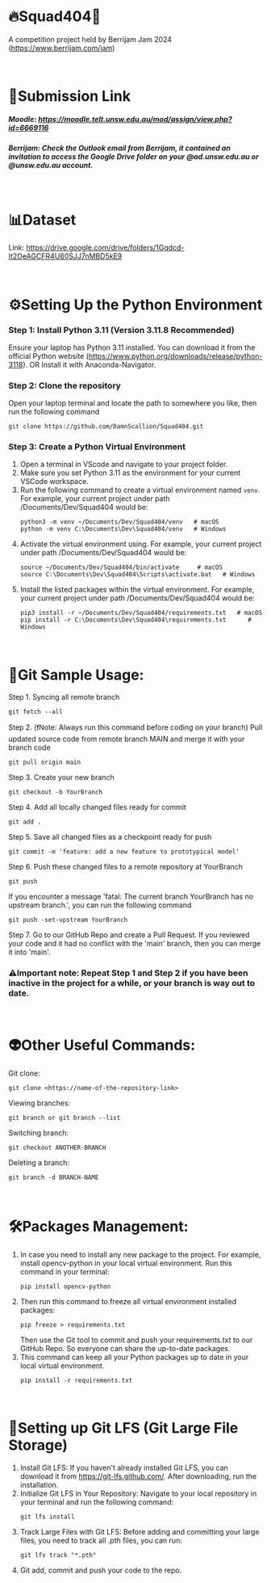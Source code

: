 # 🔥Squad404🚀
A competition project held by Berrijam Jam 2024 (https://www.berrijam.com/jam)

&nbsp;

# 🔗Submission Link
##### Moodle: https://moodle.telt.unsw.edu.au/mod/assign/view.php?id=6669116
##### Berrijam: Check the Outlook email from Berrijam, it contained an invitation to access the Google Drive folder on your @ad.unsw.edu.au or @unsw.edu.au account.

&nbsp;

# 📊Dataset
Link: https://drive.google.com/drive/folders/1Gqdcd-It2OeAGCFR4U80SJJ7nMBD5kE9

&nbsp;

# ⚙️Setting Up the Python Environment
### Step 1: Install Python 3.11 (Version 3.11.8 Recommended)
Ensure your laptop has Python 3.11 installed. 
You can download it from the official Python website (https://www.python.org/downloads/release/python-3118).
OR
Install it with Anaconda-Navigator.
### Step 2: Clone the repository
Open your laptop terminal and locate the path to somewhere you like, then run the following command
```
git clone https://github.com/DamnScallion/Squad404.git
```
### Step 3: Create a Python Virtual Environment
1. Open a terminal in VScode and navigate to your project folder.
2. Make sure you set Python 3.11 as the environment for your current VSCode workspace.
3. Run the following command to create a virtual environment named `venv`.
   For example, your current project under path /Documents/Dev/Squad404 would be:
   ```
   python3 -m venv ~/Documents/Dev/Squad404/venv   # macOS
   python -m venv C:\Documents\Dev\Squad404/venv   # Windows
   ```
4. Activate the virtual environment using.
   For example, your current project under path /Documents/Dev/Squad404 would be:
   ```
   source ~/Documents/Dev/Squad404/bin/activate     # macOS
   source C:\Documents\Dev\Squad404\Scripts\activate.bat   # Windows
   ```
5. Install the listed packages within the virtual environment.
   For example, your current project under path /Documents/Dev/Squad404 would be:
   ```
   pip3 install -r ~/Documents/Dev/Squad404/requirements.txt   # macOS
   pip install -r C:\Documents\Dev\Squad404\requirements.txt      # Windows
   ```

&nbsp;

# 👻Git Sample Usage:
Step 1. Syncing all remote branch
   ```
   git fetch --all
   ```
Step 2. (❗️Note: Always run this command before coding on your branch) Pull updated source code from remote branch MAIN and merge it with your branch code
   ```
   git pull origin main
   ```
Step 3. Create your new branch
   ```
   git checkout -b YourBranch
   ```
Step 4. Add all locally changed files ready for commit
   ```
   git add .
   ```
Step 5. Save all changed files as a checkpoint ready for push
   ```
   git commit -m 'feature: add a new feature to prototypical model'
   ```
Step 6. Push these changed files to a remote repository at YourBranch
   ```
   git push
   ```
   If you encounter a message 'fatal: The current branch YourBranch has no upstream branch.', you can run the following command
   ```
   git push -set-upstream YourBranch
   ```
Step 7. Go to our GitHub Repo and create a Pull Request. If you reviewed your code and it had no conflict with the 'main' branch, then you can merge it into 'main'.

### ⚠️Important note: Repeat Step 1 and Step 2 if you have been inactive in the project for a while, or your branch is way out to date.

&nbsp;

# 👽Other Useful Commands:
Git clone:
```
git clone <https://name-of-the-repository-link>
```
Viewing branches:
```
git branch or git branch --list
```
Switching branch:
```
git checkout ANOTHER-BRANCH
```
Deleting a branch:
```
git branch -d BRANCH-NAME
```

&nbsp;

# 🛠️Packages Management:

1. In case you need to install any new package to the project.
   For example, install opencv-python in your local virtual environment. Run this command in your terminal:
   ```
   pip install opencv-python
   ```
2. Then run this command to freeze all virtual environment installed packages:
   ```
   pip freeze > requirements.txt
   ```
   Then use the Git tool to commit and push your requirements.txt to our GitHub Repo. So everyone can share the up-to-date packages.
3. This command can keep all your Python packages up to date in your local virtual environment.
   ```
   pip install -r requirements.txt
   ```

&nbsp;

# 🔧Setting up Git LFS (Git Large File Storage)
1. Install Git LFS: If you haven't already installed Git LFS, you can download it from https://git-lfs.github.com/. After downloading, run the installation.
2. Initialize Git LFS in Your Repository: Navigate to your local repository in your terminal and run the following command:
   ```
   git lfs install
   ```
3. Track Large Files with Git LFS: Before adding and committing your large files, you need to track all .pth files, you can run:
   ```
   git lfs track "*.pth"
   ```
4. Git add, commit and push your code to the repo.
